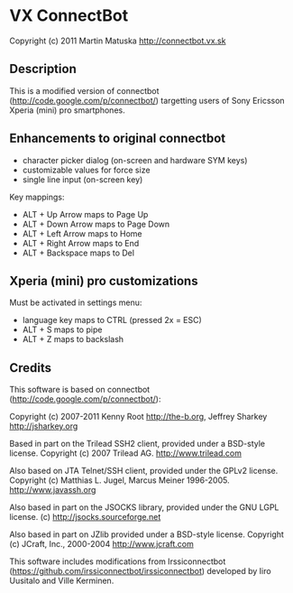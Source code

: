 VX ConnectBot
=========

Copyright (c) 2011 Martin Matuska <martin at matuska dot vx dot sk> http://connectbot.vx.sk

## Description

This is a modified version of connectbot (http://code.google.com/p/connectbot/) targetting users of Sony Ericsson Xperia (mini) pro smartphones.

## Enhancements to original connectbot

 - character picker dialog (on-screen and hardware SYM keys)
 - customizable values for force size
 - single line input (on-screen key)
 
Key mappings:

 - ALT + Up Arrow maps to Page Up
 - ALT + Down Arrow maps to Page Down
 - ALT + Left Arrow maps to Home
 - ALT + Right Arrow maps to End
 - ALT + Backspace maps to Del

## Xperia (mini) pro customizations

Must be activated in settings menu:

 - language key maps to CTRL (pressed 2x = ESC)
 - ALT + S maps to pipe
 - ALT + Z maps to backslash
 
## Credits

This software is based on connectbot (http://code.google.com/p/connectbot/):

Copyright (c) 2007-2011 Kenny Root http://the-b.org, Jeffrey Sharkey http://jsharkey.org

Based in part on the Trilead SSH2 client, provided under a BSD-style license.  Copyright (c) 2007 Trilead AG.  http://www.trilead.com

Also based on JTA Telnet/SSH client, provided under the GPLv2 license. Copyright (c) Matthias L. Jugel, Marcus Meiner 1996-2005. http://www.javassh.org

Also based in part on the JSOCKS library, provided under the GNU LGPL license. (c) http://jsocks.sourceforge.net

Also based in part on JZlib provided under a BSD-style license. Copyright (c) JCraft, Inc., 2000-2004 http://www.jcraft.com

This software includes modifications from Irssiconnectbot (https://github.com/irssiconnectbot/irssiconnectbot) developed by Iiro Uusitalo and Ville Kerminen.
